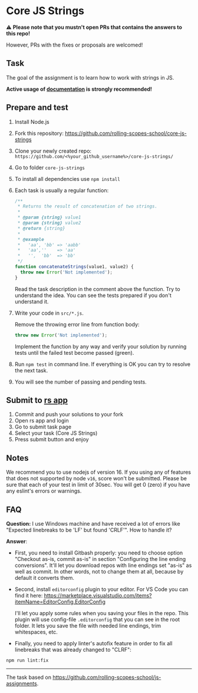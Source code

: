# Core JS Strings

:warning: **Please note that you mustn't open PRs that contains the answers to this repo!**

However, PRs with the fixes or proposals are welcomed!

## Task

The goal of the assignment is to learn how to work with strings in JS.

**Active usage of [documentation](https://developer.mozilla.org/en-US/) is strongly recommended!**

## Prepare and test

1. Install Node.js
2. Fork this repository: <https://github.com/rolling-scopes-school/core-js-strings>
3. Clone your newly created repo: `https://github.com/<%your_github_username%>/core-js-strings/`
4. Go to folder `core-js-strings`
5. To install all dependencies use `npm install`
6. Each task is usually a regular function:

   ```javascript
   /**
    * Returns the result of concatenation of two strings.
    *
    * @param {string} value1
    * @param {string} value2
    * @return {string}
    *
    * @example
    *   'aa', 'bb' => 'aabb'
    *   'aa',''    => 'aa'
    *   '',  'bb'  => 'bb'
    */
   function concatenateStrings(value1, value2) {
     throw new Error('Not implemented');
   }
   ```

   Read the task description in the comment above the function. Try to understand the idea. You can see the tests prepared if you don't understand it.
7. Write your code in `src/*.js`.

   Remove the throwing error line from function body:

   ```javascript
   throw new Error('Not implemented');
   ```

   Implement the function by any way and verify your solution by running tests until the failed test become passed (green).

8. Run `npm test` in command line. If everything is OK you can try to resolve the next task.
9. You will see the number of passing and pending tests.

## Submit to [rs app](https://app.rs.school/)

1. Commit and push your solutions to your fork
2. Open rs app and login
3. Go to submit task page
4. Select your task (Core JS Strings)
5. Press submit button and enjoy

## Notes

We recommend you to use nodejs of version 16. If you using any of features that does not supported by node `v16`, score won't be submitted.
Please be sure that each of your test in limit of 30sec.
You will get 0 (zero) if you have any eslint's errors or warnings.

## FAQ

**Question:** I use Windows machine and have received a lot of errors like "Expected linebreaks to be 'LF' but found 'CRLF'". How to handle it?

**Answer**:

- First, you need to install Gitbash properly: you need to choose option "Checkout as-is, commit as-is" in section "Configuring the line ending conversions". It'll let you download repos with line endings set "as-is" as well as commit. In other words, not to change them at all, because by default it converts them.
- Second, install `editorconfig` plugin to your editor. For VS Code you can find it here:
  <https://marketplace.visualstudio.com/items?itemName=EditorConfig.EditorConfig>

  I'll let you apply some rules when you saving your files in the repo. This plugin will use config-file `.editorconfig` that you can see in the root folder. It lets you save the file with needed line endings, trim whitespaces, etc.

- Finally, you need to apply linter's autofix feature in order to fix all linebreaks that was already changed to "CLRF":

```bash
npm run lint:fix
```

---

The task based on <https://github.com/rolling-scopes-school/js-assignments>.
